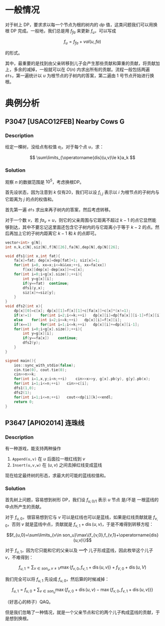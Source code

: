 # 一般情况

对于树上 DP，要求求以每一个节点为根的树内的 $dp$ 值，这类问题我们可以用换根 DP 完成。一般地，我们总是用 $f_{fa}$ 来更新 $f_u$，可以写成

$$
f_u=f_{fa}+val(u,fa)
$$

的形式。

其中，最重要的是找到由父亲转移到儿子会产生那些贡献和算重的贡献，将贡献加上，多余的减掉，一般就可以在 $O(n)$ 内求出所有的贡献。流程一般包括两遍 `dfs`，第一遍统计以 $u$ 为根节点的子树内的答案，第二遍由 $1$ 号节点开始进行换根。

# 典例分析

## P3047 [USACO12FEB] Nearby Cows G

### Description

给定一棵树，没给点有权值 $a_i$，对于每个点 $u$，求：

$$
\sum\limits_{\operatorname{dis}(u,v)\le k}a_k
$$

### Solution

观察 $n$ 的数据范围是 $10^5$，考虑换根DP。

首先设状态，因为注意到 $k$ 仅有20，我们可以设 $f_{i,j}$ 表示以 $i$ 为根节点的子树内与它距离为 $j$ 的点的权值和。

首先第一遍 `dfs` 求出来再子树内的答案，然后考虑转移。

对于一个数 $v$，若 $fa_v=u$，则它的父亲周围与它距离不超过 $k-1$ 的点它显然能够到达，其中不要忘记这里面还包含它子树内的与它距离小于等于 $k-2$ 的点。然后再加上它的子树内距离它 $k-1$ 和 $k$ 的点即可。

```cpp
vector<int> g[N];
int n,k,c[N],siz[N],f[N][26],fa[N],dep[N],dp[N][26];

void dfs1(int x,int fat){
    fa[x]=fat; dep[x]=dep[fat]+1; siz[x]=1;
    for(int i=0, xx=x;i<=k&&xx;++i, xx=fa[xx])
        f[xx][dep[x]-dep[xx]]+=c[x];
    for(int i=0;i<g[x].size();++i){
        int y=g[x][i];
        if(y==fat)  continue;
        dfs1(y,x);
        siz[x]+=siz[y];
    }
}
void dfs2(int x){
    dp[x][0]=c[x]; dp[x][1]=f[x][1]+c[fa[x]]+c[x]*(x!=1);
    if(x!=1)    for(int i=2;i<=k;++i)   dp[x][i]=dp[fa[x]][i-1]+f[x][i]+f[x][i-1];
    else    for(int i=2;i<=k;++i)   dp[x][i]=f[x][i];
    if(x==1)    for(int i=1;i<=k;++i)   dp[x][i]+=dp[x][i-1];
    for(int i=0;i<g[x].size();++i){
        int y=g[x][i];
        if(y==fa[x])    continue;
        dfs2(y);
    }
}

signed main(){
    ios::sync_with_stdio(false);
    cin.tie(0), cout.tie(0);
    cin>>n>>k;
    for(int i=1,x,y;i<n;++i)    cin>>x>>y, g[x].pb(y), g[y].pb(x);
    for(int i=1;i<=n;++i)   cin>>c[i];
    dfs1(1,0);
    dfs2(1);
    for(int i=1;i<=n;++i)   cout<<dp[i][k]<<endl;
    return 0;
}
```

## P3647 [APIO2014] 连珠线

### Description

有一种游戏，能支持两种操作

1. `Append(u,v)` 在 $u$ 后面拉一根红线到 $v$
2. `Insert(u,v,w)` 在 $(u,v)$ 之间去掉红线变成蓝线

现在给定最终树的形态，求最大的可能的蓝线权值和。

### Solution

首先树上问题，容易想到树形 DP，我们设 $f_{u,0/1}$ 表示 $u$ 节点 是/不是 一根蓝线的中点所产生的贡献。

对于 $f_{u,0}$，很容易想到它与 $v$ 可以是红线也可以是蓝线，如果是红线贡献就是 $f_{v,0}$，否则 $v$ 就是蓝线中点，贡献就是 $f_{v,1}+\operatorname{dis}(u,v)$，于是不难得到转移方程：

$$f_{u,0}=\sum\limits_{v\in son_u}\max\{f_{v,0},f_{v,1}+\operatorname{dis}(u,v)\}$$

对于 $f_{u,1}$，因为它只能和它的父亲以及 **一个** 儿子形成蓝线，因此枚举这个儿子 $v$，不难得到：

$$f_{u,1}=\sum_{v\in son_u,v\not =V}\max\{f_{v,0},f_{v,1}+\operatorname{dis}(u,v)\}+f_{V,0}+\operatorname{dis}(u,V)$$

我们完全可以将 $f_{u,1}$ 先设成 $f_{u,0}$，然后算的时候减掉：

$$f_{u,1}=f_{u,0}+\sum_{v\in son_u}\max\{f_{v,0}+\operatorname{dis}(u,v)-\max\{f_{v,0},f_{v,1}+\operatorname{dis}(u,v)\}\}$$

（好恶心的柿子）QAQ。

但是我们忽略了一种情况，就是一个父亲节点和它的两个儿子构成蓝线的贡献，于是想到换根。